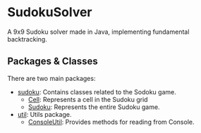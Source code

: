 SudokuSolver
===

A 9x9 Sudoku solver made in Java, implementing fundamental backtracking.

## Packages & Classes
There are two main packages:
  * [sudoku](https://github.com/BGMP/SudokuSolver/tree/master/src/cl/bgmp/sudoku): Contains classes related to the Sodoku game.
    * [Cell](https://github.com/BGMP/SudokuSolver/blob/master/src/cl/bgmp/sudoku/Cell.java): Represents a cell in the Sudoku grid
    * [Sudoku](https://github.com/BGMP/SudokuSolver/blob/master/src/cl/bgmp/sudoku/Sudoku.java): Represents the entire Sudoku game.
  * [util](https://github.com/BGMP/SudokuSolver/tree/master/src/cl/bgmp/util): Utils package.
    * [ConsoleUtil](https://github.com/BGMP/SudokuSolver/blob/master/src/cl/bgmp/util/ConsoleUtil.java): Provides methods for reading from Console.
